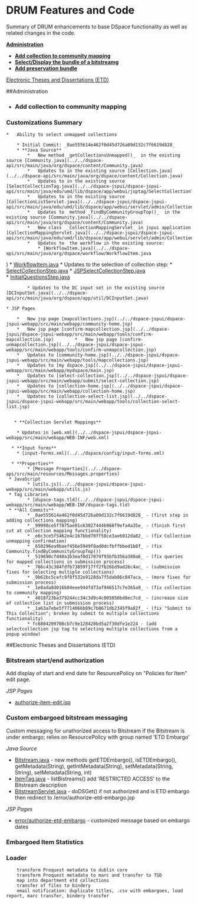# DRUM Features and Code

Summary of DRUM enhancements to base DSpace functionality as well as related changes in the code.

**[Administration](#administration)**

 * **[Add collection to community mapping](#collection-to-community-mapping)**
 * **[Select/Display the bundle of a bitstreamg](#display-bundle-by-bitstream)**
 * **[Add preservation bundle](#display-bundle-bitstream)**

[Electronic Theses and Dissertations (ETD)](#etd)

##<a name="administration"></a>Administration

* ### <a name="collection-to-community-mapping"></a>Add collection to community mapping
### Customizations Summary
	*	Ability to select unmapped collections
	    
	    * Initial Commit: _0ae555614e462f0d45d726a09d132c7f6619d828_
		* **Java Source**
			*	New method _getCollectionsUnmapped()_  in the existing source [Community.java](../../dspace-api/src/main/java/org/dspace/content/Community.java)
			*	Updates to in the existing source [Collection.java](../../dspace-api/src/main/java/org/dspace/content/Collection.java)
			*	Updates to in the existing source [SelectCollectionTag.java](../../dspace-jspui/dspace-jspui-api/src/main/java/edu/umd/lib/dspace/app/webui/jsptag/SelectCollectionTag.java)
			*	Updates to in the existing source [CollectionListServlet.java](../../dspace-jspui/dspace-jspui-api/src/main/java/edu/umd/lib/dspace/app/webui/servlet/admin/CollectionListServlet.java)
			*	Updates to  method _findByCommunityGroupTop()_  in the existing source [Community.java](../../dspace-api/src/main/java/org/dspace/content/Community.java)
			*	New class  _CollectionMappingServlet_ in jspui application [CollectionMappingServlet.java](../../dspace-jspui/dspace-jspui-api/src/main/java/edu/umd/lib/dspace/app/webui/servlet/admin/CollectionMappingServlet.java)
			*	Updates to  the workflow in the existing source:
				* [WorkflowItem.java](../../dspace-api/src/main/java/org/dspace/workflow/WorkflowItem.java
)
				* [WorkflowItem.java](../../dspace-api/src/main/java/org/dspace/content/WorkspaceItem.java
)
		   * Updates to the selection of collection step:
			   * [SelectCollectionStep.java](../../dspace-api/src/main/java/org/dspace/submit/step/SelectCollectionStep.java) 
			   * [JSPSelectCollectionStep.java](../../dspace-jspui/dspace-jspui-api/src/main/java/org/dspace/app/webui/submit/step/JSPSelectCollectionStep.java)	
			   * [InitialQuestionsStep.java](../../dspace-api/src/main/java/org/dspace/submit/step/InitialQuestionsStep.java)				   	   

			* Updates to the DC input set in the existing source [DCInputSet.java](../../dspace-api/src/main/java/org/dspace/app/util/DCInputSet.java)
								
 	* JSP Pages					

		*	New jsp page [mapcollections.jsp](../../dspace-jspui/dspace-jspui-webapp/src/main/webapp/community-home.jsp)
		*	New jsp page [confirm-mapcollection.jsp](../../dspace-jspui/dspace-jspui-webapp/src/main/webapp/tools/confirm-mapcollection.jsp)		*	New jsp page [confirm-unmapcollection.jsp](../../dspace-jspui/dspace-jspui-webapp/src/main/webapp/tools/confirm-unmapcollection.jsp)
		*	Updates to [community-home.jsp](../../dspace-jspui/dspace-jspui-webapp/src/main/webapp/tools/mapcollections.jsp)
		*   Updates to [my dspace.jsp](../../dspace-jspui/dspace-jspui-webapp/src/main/webapp/mydspace/main.jsp)
		*   Updates to [select-collection.jsp](../../dspace-jspui/dspace-jspui-webapp/src/main/webapp/submit/select-collection.jsp)
		*   Updates to [collection-home.jsp](../../dspace-jspui/dspace-jspui-webapp/src/main/webapp/collection-home.jsp)
		*   Updates to [collection-select-list.jsp](../../dspace-jspui/dspace-jspui-webapp/src/main/webapp/tools/collection-select-list.jsp)

					
	   * **Collection Servlet Mappings**
	  
		* Updates in [web.xml](../../dspace-jspui/dspace-jspui-webapp/src/main/webapp/WEB-INF/web.xml)		
	
	  * **Input forms**	
		* [input-forms.xml](../../dspace/config/input-forms.xml)
		
	  * **Properties**
			* [Message Properties](../../dspace-api/src/main/resources/Messages.properties)
	 * JavaScript
	 		* [utils.js](../../dspace-jspui/dspace-jspui-webapp/src/main/webapp/utils.js)
	 * Tag Libraries
	 		* [dspace-tags.tld](../../dspace-jspui/dspace-jspui-webapp/src/main/webapp/WEB-INF/dspace-tags.tld)
	 * **All Commits**
			* _0ae555614e462f0d45d726a09d132c7f6619d828_ - (first step in adding collections mapping)
			* _99998ce5f7075ae01c63027444b968f9efa4a35e_ - (finish first cut at collection mapping functionality)
			* _e6c3ce5f5462e4c167bbd70ff58ce3ae6012da82_ - (fix Collection unmapping confirmation)
			* _650296ea9baef456e5949f8ad0dcfbffbbed1b8f_ - (fix Community.findByCommunityGroupTop())
			* _519690cfd40a1b3eaf0d17079f93bfb356a380a6_ - (fix queries for mapped collections in submission process)
			* _766c43c384fdfb73859f17ff2fb26bd9ad26c4ac_ - (submission fixes for selecting multiple collections)
			* _9b62bc5cefc9f8f532e9128da7f5dab86c047aca_ - (more fixes for submission process)
			* _1e8ada8d016b04eee944fd73af946517c7e365a9_ - (fix collection to community mapping)
			* _4018f23ba379244cc34c3d9c4c005056bd8ec7cd_ - (increase size of collection list in submission process)
			* _1a63a7ebe5f7714066b89c7b8671db2345f9a82f_ - (fix "Submit to This Collection"; broken by submit to multiple collections functionality)
			* fc6804209708cb7c9e128420bd5a2f30dfe1e224 - (add selectcollection jsp tag to selecting multiple collections from a popup window)


##<a name="etd"></a>Electronic Theses and Dissertations (ETD)

### Bitstream start/end authorization

Add display of start and end date for ResourcePolicy on "Policies for Item" edit page.

*JSP Pages*

* [authorize-item-edit.jsp](../../dspace-jspui/dspace-jspui-webapp/src/main/webapp/dspace-admin/authorize-item-edit.jsp)

### Custom embargoed bitstream messaging

Custom messaging for unathorized access to Bitstream if the Bitstream is under embargo; relies on ResourcePolicy with group named 'ETD Embargo'

*Java Source*

* [Bitstream.java](../../dspace-api/src/main/java/org/dspace/content/Bitstream.java) - new methods getETDEmbargo(), isETDEmbargo(), getMetadata(String), getIntMetadata(String), setMetadata(String, String), setMetadata(String, int)
* [ItemTag.java](../../dspace-jspui/dspace-jspui-api/src/main/java/org/dspace/app/webui/jsptag/ItemTag.java) - listBistreams() add 'RESTRICTED ACCESS' to the Bitstream description
* [BitstreamServlet.java](../../dspace-jspui/dspace-jspui-api/src/main/java/org/dspace/app/webui/servlet/BitstreamServlet.java) - doDSGet() if not authorized and is ETD embargo then redirect to /error/authorize-etd-embargo.jsp

*JSP Pages*

* [error/authorize-etd-embargo](../../dspace-jspui/dspace-jspui-webapp/src/main/webapp/error/authorize-etd-embargo.jsp) - customized message based on embargo dates

### Embargoed Item Statistics

### Loader
        transform Proquest metadata to dublin core
        transform Proquest metadata to marc and transfer to TSD
        map into department etd collections
        transfer of files to bindery
        email notification: duplicate titles, .csv with embargoes, load report, marc transfer, bindery transfer


